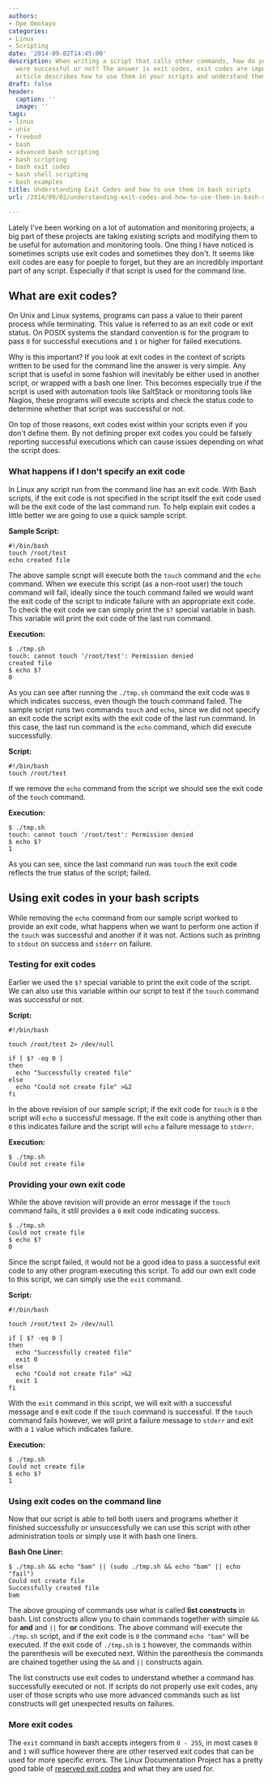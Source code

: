 ```yaml
---
authors:
- Ope Omotayo
categories:
- Linux
- Scripting
date: '2014-09-02T14:45:00'
description: When writing a script that calls other commands, how do you know if they
  were successful or not? The answer is exit codes, exit codes are important and this
  article describes how to use them in your scripts and understand them in general.
draft: false
header:
  caption: ''
  image: ''
tags:
- linux
- unix
- freebsd
- bash
- advanced bash scripting
- bash scripting
- bash exit codes
- bash shell scripting
- bash examples
title: Understanding Exit Codes and how to use them in bash scripts
url: /2014/09/02/understanding-exit-codes-and-how-to-use-them-in-bash-scripts

---
```


Lately I've been working on a lot of automation and monitoring projects, a big part of these projects are taking existing scripts and modifying them to be useful for automation and monitoring tools. One thing I have noticed is sometimes scripts use exit codes and sometimes they don't. It seems like exit codes are easy for poeple to forget, but they are an incredibly important part of any script. Especially if that script is used for the command line.

## What are exit codes?

On Unix and Linux systems, programs can pass a value to their parent process while terminating. This value is referred to as an exit code or exit status. On POSIX systems the standard convention is for the program to pass `0` for successful executions and `1` or higher for failed executions.

Why is this important? If you look at exit codes in the context of scripts written to be used for the command line the answer is very simple. Any script that is useful in some fashion will inevitably be either used in another script, or wrapped with a bash one liner. This becomes especially true if the script is used with automation tools like SaltStack or monitoring tools like Nagios, these programs will execute scripts and check the status code to determine whether that script was successful or not. 

On top of those reasons, exit codes exist within your scripts even if you don't define them. By not defining proper exit codes you could be falsely reporting successful executions which can cause issues depending on what the script does.

### What happens if I don't specify an exit code

In Linux any script run from the command line has an exit code. With Bash scripts, if the exit code is not specified in the script itself the exit code used will be the exit code of the last command run. To help explain exit codes a little better we are going to use a quick sample script.

**Sample Script:**

    #!/bin/bash
    touch /root/test
    echo created file

The above sample script will execute both the `touch` command and the `echo` command. When we execute this script (as a non-root user) the touch command will fail, ideally since the touch command failed we would want the exit code of the script to indicate failure with an appropriate exit code. To check the exit code we can simply print the `$?` special variable in bash. This variable will print the exit code of the last run command.

**Execution:**

    $ ./tmp.sh 
    touch: cannot touch '/root/test': Permission denied
    created file
    $ echo $?
    0

As you can see after running the `./tmp.sh` command the exit code was `0` which indicates success, even though the touch command failed. The sample script runs two commands `touch` and `echo`, since we did not specify an exit code the script exits with the exit code of the last run command. In this case, the last run command is the `echo` command, which did execute successfully.

**Script:**

    #!/bin/bash
    touch /root/test

If we remove the `echo` command from the script we should see the exit code of the `touch` command.

**Execution:**

    $ ./tmp.sh 
    touch: cannot touch '/root/test': Permission denied
    $ echo $?
    1

As you can see, since the last command run was `touch` the exit code reflects the true status of the script; failed.

## Using exit codes in your bash scripts

While removing the `echo` command from our sample script worked to provide an exit code, what happens when we want to perform one action if the `touch` was successful and another if it was not. Actions such as printing to `stdout` on success and `stderr` on failure.

### Testing for exit codes

Earlier we used the `$?` special variable to print the exit code of the script. We can also use this variable within our script to test if the `touch` command was successful or not. 

**Script:**

    #!/bin/bash
    
    touch /root/test 2> /dev/null
    
    if [ $? -eq 0 ]
    then
      echo "Successfully created file"
    else
      echo "Could not create file" >&2
    fi

In the above revision of our sample script; if the exit code for `touch` is `0` the script will `echo` a successful message. If the exit code is anything other than `0` this indicates failure and the script will `echo` a failure message to `stderr`.

**Execution:**

    $ ./tmp.sh
    Could not create file

### Providing your own exit code

While the above revision will provide an error message if the `touch` command fails, it still provides a `0` exit code indicating success.

    $ ./tmp.sh
    Could not create file
    $ echo $?
    0

Since the script failed, it would not be a good idea to pass a successful exit code to any other program executing this script. To add our own exit code to this script, we can simply use the `exit` command.

**Script:**

    #!/bin/bash
  
    touch /root/test 2> /dev/null
    
    if [ $? -eq 0 ]
    then
      echo "Successfully created file"
      exit 0
    else
      echo "Could not create file" >&2
      exit 1
    fi

With the `exit` command in this script, we will exit with a successful message and `0` exit code if the `touch` command is successful. If the `touch` command fails however, we will print a failure message to `stderr` and exit with a `1` value which indicates failure.

**Execution:**

    $ ./tmp.sh
    Could not create file
    $ echo $?
    1

### Using exit codes on the command line

Now that our script is able to tell both users and programs whether it finished successfully or unsuccessfully we can use this script with other administration tools or simply use it with bash one liners.

**Bash One Liner:**

    $ ./tmp.sh && echo "bam" || (sudo ./tmp.sh && echo "bam" || echo "fail")
    Could not create file
    Successfully created file
    bam

The above grouping of commands use what is called **list constructs** in bash. List constructs allow you to chain commands together with simple `&&` for **and** and `||` for **or** conditions. The above command will execute the `./tmp.sh` script, and if the exit code is `0` the command `echo "bam"` will be executed. If the exit code of `./tmp.sh` is `1` however, the commands within the parenthesis will be executed next. Within the parenthesis the commands are chained together using the `&&` and `||` constructs again. 

The list constructs use exit codes to understand whether a command has successfully executed or not. If scripts do not properly use exit codes, any user of those scripts who use more advanced commands such as list constructs will get unexpected results on failures.

### More exit codes

The `exit` command in bash accepts integers from `0 - 255`, in most cases `0` and `1` will suffice however there are other reserved exit codes that can be used for more specific errors. The Linux Documentation Project has a pretty good table of [reserved exit codes](http://www.tldp.org/LDP/abs/html/exitcodes.html) and what they are used for.
